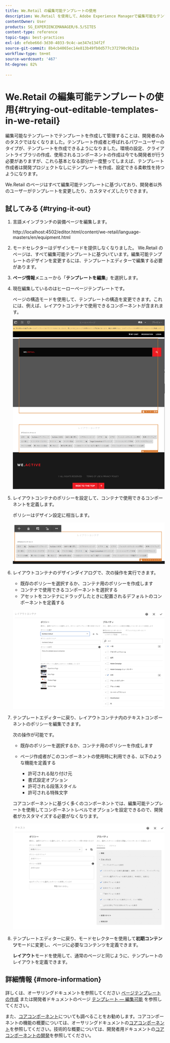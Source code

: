 ```yaml
---
title: We.Retail の編集可能テンプレートの使用
description: We.Retail を使用して、Adobe Experience Managerで編集可能なテンプレートを試す方法を説明します。
contentOwner: User
products: SG_EXPERIENCEMANAGER/6.5/SITES
content-type: reference
topic-tags: best-practices
exl-id: efebe66d-3d30-4033-9c4c-ae347e134f2f
source-git-commit: 8b4cb4065ec14e813b49fb0d577c372790c9b21a
workflow-type: tm+mt
source-wordcount: '467'
ht-degree: 82%

---
```


# We.Retail の編集可能テンプレートの使用{#trying-out-editable-templates-in-we-retail}

編集可能なテンプレートでテンプレートを作成して管理することは、開発者のみのタスクではなくなりました。テンプレート作成者と呼ばれるパワーユーザーのタイプが、テンプレートを作成できるようになりました。環境の設定、クライアントライブラリの作成、使用されるコンポーネントの作成は今でも開発者が行う必要がありますが、これら基本となる部分が一度整ってしまえば、テンプレート作成者は開発プロジェクトなしにテンプレートを作成、設定できる柔軟性を持つようになります。

We.Retail のページはすべて編集可能テンプレートに基づいており、開発者以外のユーザーがテンプレートを変更したり、カスタマイズしたりできます。

## 試してみる {#trying-it-out}

1. 言語メインブランチの装備ページを編集します。

   http://localhost:4502/editor.html/content/we-retail/language-masters/en/equipment.html

1. モードセレクターはデザインモードを提供しなくなりました。 We.Retail のページは、すべて編集可能テンプレートに基づいています。編集可能テンプレートのデザインを変更するには、テンプレートエディターで編集する必要があります。
1. **ページ情報**&#x200B;メニューから「**テンプレートを編集**」を選択します。
1. 現在編集しているのはヒーローページテンプレートです。

   ページの構造モードを使用して、テンプレートの構造を変更できます。これには、例えば、レイアウトコンテナで使用できるコンポーネントが含まれます。

   ![chlimage_1-138](assets/chlimage_1-138.png)

1. レイアウトコンテナのポリシーを設定して、コンテナで使用できるコンポーネントを定義します。

   ポリシーはデザイン設定に相当します。

   ![chlimage_1-139](assets/chlimage_1-139.png)

1. レイアウトコンテナのデザインダイアログで、次の操作を実行できます。

   * 既存のポリシーを選択するか、コンテナ用のポリシーを作成します
   * コンテナで使用できるコンポーネントを選択する
   * アセットをコンテナにドラッグしたときに配置されるデフォルトのコンポーネントを定義する

   ![chlimage_1-140](assets/chlimage_1-140.png)

1. テンプレートエディターに戻り、レイアウトコンテナ内のテキストコンポーネントのポリシーを編集できます。

   次の操作が可能です。

   * 既存のポリシーを選択するか、コンテナ用のポリシーを作成します
   * ページ作成者がこのコンポーネントの使用時に利用できる、以下のような機能を定義する

      * 許可される貼り付け元
      * 書式設定オプション
      * 許可される段落スタイル
      * 許可される特殊文字

   コアコンポーネントに基づく多くのコンポーネントでは、編集可能テンプレートを使用してコンポーネントレベルでオプションを設定できるので、開発者がカスタマイズする必要がなくなります。

   ![chlimage_1-141](assets/chlimage_1-141.png)

1. テンプレートエディターに戻り、モードセレクターを使用して&#x200B;**初期コンテンツ**&#x200B;モードに変更し、ページに必要なコンテンツを定義できます。

   **レイアウト**&#x200B;モードを使用して、通常のページと同じように、テンプレートのレイアウトを定義できます。

## 詳細情報 {#more-information}

詳しくは、オーサリングドキュメントを参照してください [ページテンプレートの作成](/help/sites-authoring/templates.md) または開発者ドキュメントのページ [テンプレート — 編集可能](/help/sites-developing/page-templates-editable.md) を参照してください。

また、[コアコンポーネント](/help/sites-developing/we-retail-core-components.md)についても調べることをお勧めします。コアコンポーネントの機能の概要については、オーサリングドキュメントの[コアコンポーネント](https://experienceleague.adobe.com/docs/experience-manager-core-components/using/introduction.html?lang=ja)を参照してください。技術的な概要については、開発者用ドキュメントの[コアコンポーネントの開発](https://experienceleague.adobe.com/docs/experience-manager-core-components/using/developing/overview.html?lang=ja)を参照してください。

